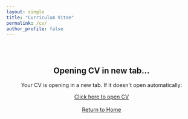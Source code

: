```yaml
---
layout: single
title: "Curriculum Vitae"
permalink: /cv/
author_profile: false
---
```


<script>
// Automatically open PDF in new tab when page loads
window.onload = function() {
  window.open('/files/CV_Hasan_Shaikh.pdf', '_blank');
  // Optional: redirect current tab back to home or close it
  // window.location.href = '/';
};
</script>

<div style="text-align: center; padding: 2rem;">
  <h2>Opening CV in new tab...</h2>
  <p>Your CV is opening in a new tab. If it doesn't open automatically:</p>
  <a href="/files/CV_Hasan_Shaikh.pdf" target="_blank" class="btn btn--primary btn--large">Click here to open CV</a>
  <br><br>
  <a href="/" class="btn btn--secondary">Return to Home</a>
</div>
